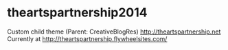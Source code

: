 theartspartnership2014
======================

Custom child theme (Parent: CreativeBlogRes)
http://theartspartnership.net
Currently at http://theartspartnership.flywheelsites.com/
